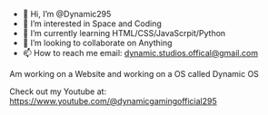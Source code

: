 - 👋 Hi, I’m @Dynamic295
- 👀 I’m interested in Space and Coding
- 🌱 I’m currently learning HTML/CSS/JavaScrpit/Python
- 💞️ I’m looking to collaborate on Anything
- 📫 How to reach me email: dynamic.studios.offical@gmail.com


Am working on a Website and working on a OS called Dynamic OS 

Check out my Youtube at: https://www.youtube.com/@dynamicgamingofficial295

<!---
Dynamic295/Dynamic295 is a ✨ special ✨ repository because its `README.md` (this file) appears on your GitHub profile.
You can click the Preview link to take a look at your changes.
--->
